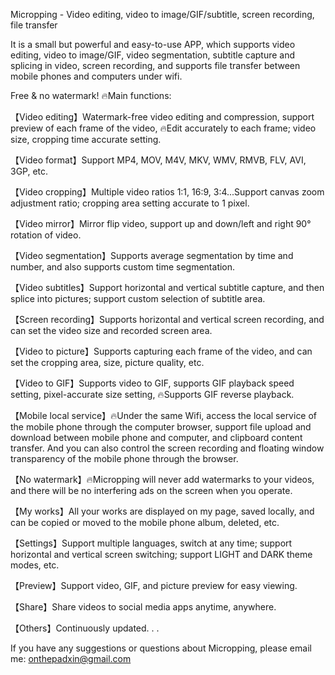 Micropping - Video editing, video to image/GIF/subtitle, screen recording, file transfer

It is a small but powerful and easy-to-use APP, which supports video editing, video to image/GIF, video segmentation, subtitle capture and splicing in video, screen recording, and supports file transfer between mobile phones and computers under wifi.

Free & no watermark!
🔥Main functions:

【Video editing】Watermark-free video editing and compression, support preview of each frame of the video, 🔥Edit accurately to each frame; video size, cropping time accurate setting.

【Video format】Support MP4, MOV, M4V, MKV, WMV, RMVB, FLV, AVI, 3GP, etc.

【Video cropping】Multiple video ratios 1:1, 16:9, 3:4...Support canvas zoom adjustment ratio; cropping area setting accurate to 1 pixel.

【Video mirror】Mirror flip video, support up and down/left and right 90° rotation of video.

【Video segmentation】Supports average segmentation by time and number, and also supports custom time segmentation.

【Video subtitles】Support horizontal and vertical subtitle capture, and then splice into pictures; support custom selection of subtitle area.

【Screen recording】Supports horizontal and vertical screen recording, and can set the video size and recorded screen area.

【Video to picture】Supports capturing each frame of the video, and can set the cropping area, size, picture quality, etc.

【Video to GIF】Supports video to GIF, supports GIF playback speed setting, pixel-accurate size setting, 🔥Supports GIF reverse playback.

【Mobile local service】🔥Under the same Wifi, access the local service of the mobile phone through the computer browser, support file upload and download between mobile phone and computer, and clipboard content transfer. And you can also control the screen recording and floating window transparency of the mobile phone through the browser.

【No watermark】🔥Micropping will never add watermarks to your videos, and there will be no interfering ads on the screen when you operate.

【My works】All your works are displayed on my page, saved locally, and can be copied or moved to the mobile phone album, deleted, etc.

【Settings】Support multiple languages, switch at any time; support horizontal and vertical screen switching; support LIGHT and DARK theme modes, etc.

【Preview】Support video, GIF, and picture preview for easy viewing.

【Share】Share videos to social media apps anytime, anywhere.

【Others】Continuously updated. . .

If you have any suggestions or questions about Micropping, please email me: onthepadxin@gmail.com

